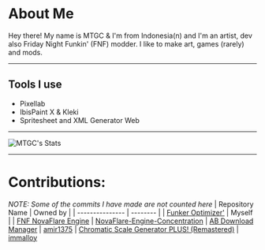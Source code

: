 # About Me

Hey there! My name is MTGC & I'm from Indonesia(n) and I'm an artist, dev also Friday Night Funkin' (FNF) modder. I like to make art, games (rarely) and mods.

---

## Tools I use
- Pixellab
- IbisPaint X & Kleki
- Spritesheet and XML Generator Web

---
![MTGC's Stats](https://github-readme-stats.vercel.app/api?username=sirthegamercoder&theme=nightowl&show_icons=true&hide_border=true&count_private=false)

---

# Contributions:
*NOTE: Some of the commits I have made are not counted here*
| Repository Name | Owned by |
| --------------- | -------- |
| [Funker Optimizer'](https://github.com/sirthegamercoder/Funker-Optimizer) | Myself |
| [FNF NovaFlare Engine](https://github.com/NovaFlare-Engine-Concentration/FNF-NovaFlare-Engine) | [NovaFlare-Engine-Concentration](https://github.com/NovaFlare-Engine-Concentration)
| [AB Download Manager](https://github.com/amir1376/ab-download-manager) | [amir1375](https://github.com/amir1376)
| [Chromatic Scale Generator PLUS! (Remastered)](https://github.com/immalloy/Chromatic-Scale-Generator-Plus-Remastered) | [immalloy](https://github.com/immalloy)
